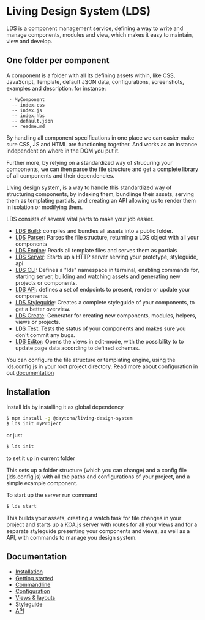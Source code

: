 # Living Design System (LDS)

LDS is a component management service, defining a way to write and manage components, modules and view, which makes it easy to maintain, view and develop.

## One folder per component
A component is a folder with all its defining assets within, like CSS, JavaScript, Template, default JSON data, configurations, screenshots, examples and description.
for instance:
```
 - MyComponent
  -- index.css
  -- index.js
  -- index.hbs
  -- default.json
  -- readme.md
```
By handling all component specifications in one place we can easier make sure CSS, JS and HTML are functioning together. And works as an instance independent on where in the DOM you put it.

Further more, by relying on a standardized way of strucuring your components, we can then parse the file structure and get a complete library of all components and their dependencies.

Living design system, is a way to handle this standardized way of structuring components, by indexing them, bundlinge their assets, serving them as templating partials, and creating an API allowing us to render them in isolation or modifying them.

LDS consists of several vital parts to make your job easier.
 - [LDS Build](https://www.npmjs.com/package/@daytona/lds-build): compiles and bundles all assets into a public folder.
 - [LDS Parser](https://www.npmjs.com/package/@daytona/lds-parser): Parses the file structure, returning a LDS object with all your components
 - [LDS Engine](https://www.npmjs.com/package/@daytona/lds-engine): Reads all template files and serves them as partials
 - [LDS Server](https://www.npmjs.com/package/@daytona/lds-server): Starts up a HTTP server serving your prototype, styleguide, api
 - [LDS CLI](https://www.npmjs.com/package/@daytona/lds-cli): Defines a "lds" namespace in terminal, enabling commands for, starting server, building and watching assets and generating new projects or components.
 - [LDS API](https://www.npmjs.com/package/@daytona/lds-api): defines a set of endpoints to present, render or update your components.
 - [LDS Styleguide](https://www.npmjs.com/package/@daytona/lds-styleguide): Creates a complete styleguide of your components, to get a better overview.
 - [LDS Create](https://www.npmjs.com/package/@daytona/lds-create): Generator for creating new components, modules, helpers, views or projects.
 - [LDS Test](https://www.npmjs.com/package/@daytona/lds-test): Tests the status of your components and makes sure you don't commit any bugs.
 - [LDS Editor](https://www.npmjs.com/package/@daytona/lds-editor): Opens the views in edit-mode, with the possibility to  to update page data according to defined schemas.

You can configure the file structure or templating engine, using the lds.config.js in your root project directory. Read more about configuration in out [documentation](docs/configuration.md)

## Installation

Install lds by installing it as global dependency

```bash
$ npm install -g @daytona/living-design-system
$ lds init myProject
```
or just
```bash
$ lds init
```
to set it up in current folder

This sets up a folder structure (which you can change) and a config file (lds.config.js) with all the paths and configurations of your project, and a simple example component.

To start up the server run command
```bash
$ lds start
```
This builds your assets, creating a watch task for file changes in your project and starts up a KOA.js server with routes for all your views and for a separate styleguide presenting your components and views, as well as a API, with commands to manage you design system.

## Documentation
* [Installation](https://github.com/daytona/lds/blob/master/lds/documentation/installation.md)
* [Getting started](https://github.com/daytona/lds/blob/master/lds/documentation/getting-started.md)
* [Commandline](https://github.com/daytona/lds/blob/master/lds/documentation/cli.md)
* [Configuration](https://github.com/daytona/lds/blob/master/lds/documentation/configuration.md)
* [Views & layouts](https://github.com/daytona/lds/blob/master/lds/documentation/views-layouts.md)
* [Styleguide](https://github.com/daytona/lds/blob/master/lds/documentation/styleguide.md)
* [API](https://github.com/daytona/lds/blob/master/lds/documentation/api.md)
